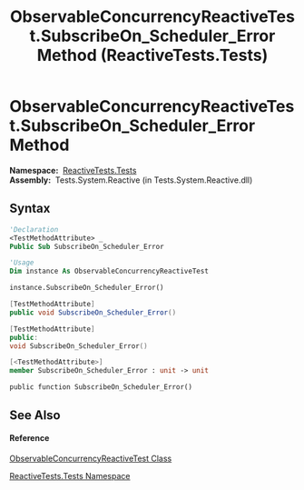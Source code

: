 ﻿---
title: ObservableConcurrencyReactiveTest.SubscribeOn_Scheduler_Error Method  (ReactiveTests.Tests)
TOCTitle: SubscribeOn_Scheduler_Error Method
ms:assetid: M:ReactiveTests.Tests.ObservableConcurrencyReactiveTest.SubscribeOn_Scheduler_Error
ms:mtpsurl: https://msdn.microsoft.com/en-us/library/reactivetests.tests.observableconcurrencyreactivetest.subscribeon_scheduler_error(v=VS.103)
ms:contentKeyID: 36618899
ms.date: 06/28/2011
mtps_version: v=VS.103
f1_keywords:
- ReactiveTests.Tests.ObservableConcurrencyReactiveTest.SubscribeOn_Scheduler_Error
dev_langs:
- CSharp
- JScript
- VB
- FSharp
- c++
---

# ObservableConcurrencyReactiveTest.SubscribeOn\_Scheduler\_Error Method

**Namespace:**  [ReactiveTests.Tests](hh289046\(v=vs.103\).md)  
**Assembly:**  Tests.System.Reactive (in Tests.System.Reactive.dll)

## Syntax

``` vb
'Declaration
<TestMethodAttribute> _
Public Sub SubscribeOn_Scheduler_Error
```

``` vb
'Usage
Dim instance As ObservableConcurrencyReactiveTest

instance.SubscribeOn_Scheduler_Error()
```

``` csharp
[TestMethodAttribute]
public void SubscribeOn_Scheduler_Error()
```

``` c++
[TestMethodAttribute]
public:
void SubscribeOn_Scheduler_Error()
```

``` fsharp
[<TestMethodAttribute>]
member SubscribeOn_Scheduler_Error : unit -> unit 
```

``` jscript
public function SubscribeOn_Scheduler_Error()
```

## See Also

#### Reference

[ObservableConcurrencyReactiveTest Class](hh303364\(v=vs.103\).md)

[ReactiveTests.Tests Namespace](hh289046\(v=vs.103\).md)


